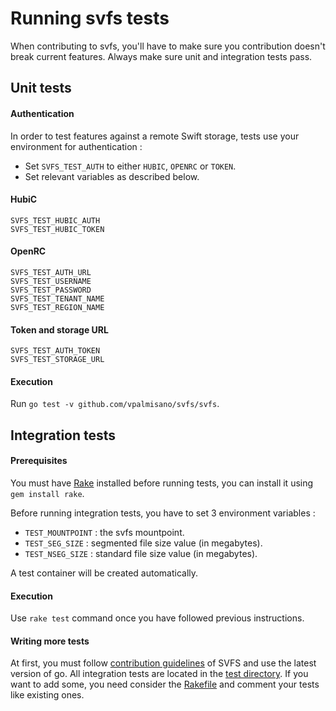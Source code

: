 # Running svfs tests

When contributing to svfs, you'll have to make sure you contribution doesn't break current features. Always make sure unit and integration tests pass.


## Unit tests

#### Authentication

In order to test features against a remote Swift storage, tests use your environment for authentication :

- Set `SVFS_TEST_AUTH` to either `HUBIC`, `OPENRC` or `TOKEN`.
- Set relevant variables as described below.

#### HubiC

```
SVFS_TEST_HUBIC_AUTH
SVFS_TEST_HUBIC_TOKEN
```

#### OpenRC

```
SVFS_TEST_AUTH_URL
SVFS_TEST_USERNAME
SVFS_TEST_PASSWORD
SVFS_TEST_TENANT_NAME
SVFS_TEST_REGION_NAME
```

#### Token and storage URL

```
SVFS_TEST_AUTH_TOKEN
SVFS_TEST_STORAGE_URL
```

#### Execution

Run `go test -v github.com/vpalmisano/svfs/svfs`.


## Integration tests

#### Prerequisites

You must have [Rake](http://rake.rubyforge.org/) installed before running tests, you can install it using `gem install rake`.

Before running integration tests, you have to set 3 environment variables :

* `TEST_MOUNTPOINT` : the svfs mountpoint.
* `TEST_SEG_SIZE` : segmented file size value (in megabytes).
* `TEST_NSEG_SIZE` : standard file size value (in megabytes).

A test container will be created automatically.


#### Execution

Use `rake test` command once you have followed previous instructions.

#### Writing more tests

At first, you must follow [contribution guidelines](CONTRIBUTING.md) of SVFS and use the latest version of go.
All integration tests are located in the [test directory](test). If you want to add some, you need consider the [Rakefile](Rakefile) and comment your tests like existing ones.
